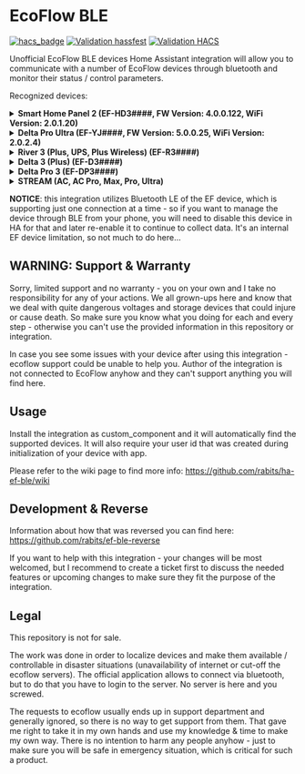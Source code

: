 # EcoFlow BLE

[![hacs_badge](https://img.shields.io/badge/HACS-Default-41BDF5.svg)](https://github.com/hacs/integration)
[![Validation hassfest](https://github.com/rabits/ha-ef-ble/actions/workflows/validate-hassfest.yaml/badge.svg)](https://github.com/rabits/ha-ef-ble/actions/workflows/validate-hassfest.yaml)
[![Validation HACS](https://github.com/rabits/ha-ef-ble/actions/workflows/validate-hacs.yaml/badge.svg)](https://github.com/rabits/ha-ef-ble/actions/workflows/validate-hacs.yaml)

Unofficial EcoFlow BLE devices Home Assistant integration will allow you to communicate with a
number of EcoFlow devices through bluetooth and monitor their status / control parameters.

Recognized devices:
<details><summary>
<b>Smart Home Panel 2 (EF-HD3####, FW Version: 4.0.0.122, WiFi Version: 2.0.1.20)</b>
</summary>

| *Sensors*                      |
|--------------------------------|
| Battery Level                  |
| Input Power                    |
| Output Power                   |
| Grid Power                     |
| Power In Use                   |
| Circuit Power (Each Circuit)   |
| Circuit Current (Each Circuit) |
| Channel Current (Each Channel) |
</details>
<details><summary>
<b>Delta Pro Ultra (EF-YJ####, FW Version: 5.0.0.25, WiFi Version: 2.0.2.4)</b>
</summary>

| *Sensors*                            |
|--------------------------------------|
| Battery Level                        |
| Individual Battery Levels (disabled) |
| Input Power                          |
| Output Power                         |
| Low Voltage Solar Power              |
| High Voltage Solar Power             |
| AC L1 (1) Output Power               |
| AC L1 (2) Output Power               |
| AC L2 (1) Output Power               |
| AC L2 (2) Output Power               |
| AC TT-30R Output Power               |
| AC L14-30P Output Power              |
| AC I/O Output Power                  |
</details>
<details><summary>
<b>River 3 (Plus, UPS, Plus Wireless) (EF-R3####)</b>
</summary>

| *Sensors*                       | *Switches*     | *Sliders*            | *Selects*            |
|---------------------------------|----------------|----------------------|----------------------|
| AC Input Energy                 | AC Port        | Backup Reserve Level | Led Mode (Plus only) |
| AC Input Power                  | DC Port        | Max Charge Limit     | DC Charging Type     |
| AC Output Energy                | Backup Reserve | Min Discharge Limit  |                      |
| AC Output Power                 |                | AC Charging Speed    |                      |
| Main Battery Level (Plus only)  |                | DC Charging Max Amps |                      |
| Battery Level                   |                |                      |                      |
| DC 12V Port Output Energy       |                |                      |                      |
| DC 12V Port Output Power        |                |                      |                      |
| DC Input Energy                 |                |                      |                      |
| DC Input Power                  |                |                      |                      |
| Input Energy Total              |                |                      |                      |
| Input Power Total               |                |                      |                      |
| Output Energy Total             |                |                      |                      |
| Output Power Total              |                |                      |                      |
| USB A Output Energy             |                |                      |                      |
| USB A Output Power              |                |                      |                      |
| USB C Output Energy             |                |                      |                      |
| USB C Output Power              |                |                      |                      |
| Battery Input Power (disabled)  |                |                      |                      |
| Battery Output Power (disabled) |                |                      |                      |
| Cell Temperature (disabled)     |                |                      |                      |
</details>

<details><summary>
<b>Delta 3 (Plus) (EF-D3####)</b>
</summary>

| *Sensors*                           | *Switches*     | *Sliders*                            |
|-------------------------------------|----------------|--------------------------------------|
| Main Battery Level                  | AC Ports       | Backup Reserve Level                 |
| Battery Level                       | DC Ports       | Max Charge Limit                     |
| AC Input Power                      | Backup Reserve | Min Discharge Limit                  |
| AC Output Power                     | USB Ports      | AC Charging Speed                    |
| DC 12V Port Output Power            |                | DC Charging Max Amps                 |
| DC Port Input Power                 |                | DC (2) Charging Max Amps (Plus only) |
| DC Port Input State                 |                |                                      |
| DC Port (2) Input Power (Plus only) |                |                                      |
| DC Port (2) Input State (Plus only) |                |                                      |
| Solar Power                         |                |                                      |
| Solar Power (2) (Plus only)         |                |                                      |
| Input Power Total                   |                |                                      |
| Output Power Total                  |                |                                      |
| USB A Output Power                  |                |                                      |
| USB A (2) Output Power              |                |                                      |
| USB C Output Power                  |                |                                      |
| USB C (2) Output Power              |                |                                      |
| AC Plugged In                       |                |                                      |
| Battery Input Power (disabled)      |                |                                      |
| Battery Output Power (disabled)     |                |                                      |
| Cell Temperature (disabled)         |                |                                      |
</details>

<details><summary>
<b>Delta Pro 3 (EF-DP3####)</b>
</summary>

| *Sensors*                   | *Switches*     | *Sliders*            |
|-----------------------------|----------------|----------------------|
| Main Battery Level          | AC Ports       | Backup Reserve Level |
| Battery Level               | DC Ports       | Max Charge Limit     |
| AC Input Power              | Backup Reserve | Min Discharge Limit  |
| AC LV Output Power          |                | AC Charging Speed    |
| AC HV Output Power          |                |                      |
| DC 12V Output Power         |                |                      |
| DC LV Input Power           |                |                      |
| DC LV Input State           |                |                      |
| DC HV Input Power           |                |                      |
| DC HV Input State           |                |                      |
| Solar LV Power              |                |                      |
| Solar HV Power              |                |                      |
| Input Power Total           |                |                      |
| Output Power Total          |                |                      |
| USB A Output Power          |                |                      |
| USB A (2) Output Power      |                |                      |
| USB C Output Power          |                |                      |
| USB C (2) Output Power      |                |                      |
| AC Plugged In               |                |                      |
| Cell Temperature (disabled) |                |                      |
</details>

<details><summary>
<b>STREAM (AC, AC Pro, Max, Pro, Ultra)</b>
</summary>

| *Sensors*                              | *Switches*                       | *Sliders*             | *Selects*       |
|----------------------------------------|----------------------------------|-----------------------|-----------------|
| Battery Level                          | Feed Grid                        | Feed Grid Power Limit | Energy Strategy |
| Grid Power                             | AC (1) (AC Pro, Max, Pro, Ultra) | Backup Reserve Level  |                 |
| Grid Voltage                           | AC (2) (AC Pro, Pro, Ultra)      | Charge Limit          |                 |
| Grid Frequency                         |                                  | Discharge Limit       |                 |
| Load from Battery                      |                                  |                       |                 |
| Load from Grid                         |                                  |                       |                 |
| Load from PV (Max, Pro, Ultra)         |                                  |                       |                 |
| AC (1) Power (AC Pro, Max, Pro, Ultra) |                                  |                       |                 |
| AC (2) Power (AC Pro, Pro, Ultra)      |                                  |                       |                 |
| PV (1) Power (Max, Pro, Ultra)         |                                  |                       |                 |
| PV (2) Power (Max, Pro, Ultra)         |                                  |                       |                 |
| PV (3) Power (Pro, Ultra)              |                                  |                       |                 |
| PV (4) Power (Ultra)                   |                                  |                       |                 |
| Cell Temperature (disabled)            |                                  |                       |                 |
</details>

</p>

**NOTICE**: this integration utilizes Bluetooth LE of the EF device, which is supporting just one
connection at a time - so if you want to manage the device through BLE from your phone, you will
need to disable this device in HA for that and later re-enable it to continue to collect data. It's
an internal EF device limitation, so not much to do here...

## WARNING: Support & Warranty

Sorry, limited support and no warranty - you on your own and I take no responsibility for any of
your actions. We all grown-ups here and know that we deal with quite dangerous voltages and storage
devices that could injure or cause death. So make sure you know what you doing for each and every
step - otherwise you can't use the provided information in this repository or integration.

In case you see some issues with your device after using this integration - ecoflow support could
be unable to help you. Author of the integration is not connected to EcoFlow anyhow and they can't
support anything you will find here.

## Usage

Install the integration as custom_component and it will automatically find the supported devices.
It will also require your user id that was created during initialization of your device with app.

Please refer to the wiki page to find more info: <https://github.com/rabits/ha-ef-ble/wiki>

## Development & Reverse

Information about how that was reversed you can find here: <https://github.com/rabits/ef-ble-reverse>

If you want to help with this integration - your changes will be most welcomed, but I recommend to
create a ticket first to discuss the needed features or upcoming changes to make sure they fit the
purpose of the integration.

## Legal

This repository is not for sale.

The work was done in order to localize devices and make them available / controllable in disaster
situations (unavailability of internet or cut-off the ecoflow servers). The official application
allows to connect via bluetooth, but to do that you have to login to the server. No server is here
and you screwed.

The requests to ecoflow usually ends up in support department and generally ignored, so there is no
way to get support from them. That gave me right to take it in my own hands and use my knowledge &
time to make my own way. There is no intention to harm any people anyhow - just to make sure you
will be safe in emergency situation, which is critical for such a product.
